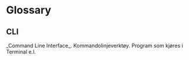 # Glossary

## CLI

\_Command Line Interface\_. Kommandolinjeverktøy. Program som kjøres i Terminal e.l.

